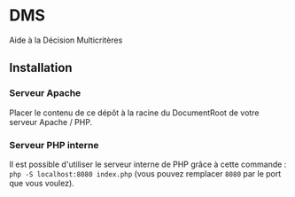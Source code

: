 # DMS
Aide à la Décision Multicritères

## Installation

### Serveur Apache
Placer le contenu de ce dépôt à la racine du DocumentRoot de votre serveur Apache / PHP.

### Serveur PHP interne
Il est possible d'utiliser le serveur interne de PHP grâce à cette commande : `php -S localhost:8080 index.php` (vous pouvez remplacer `8080` par le port que vous voulez).
